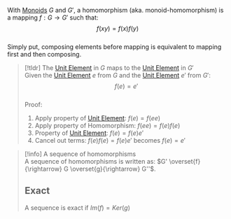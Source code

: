 With [Monoids](../Monoid.md) $G$ and $G'$, a homomorphism (aka. monoid-homomorphism) is a mapping $f: G\rightarrow G'$ such that:  
$$f(xy) = f(x)f(y)$$  
Simply put, composing elements before mapping is equivalent to mapping first and then composing.  
  
> [!tldr] The [Unit Element](../../Unit%20Element.md) in $G$ maps to the [Unit Element](../../Unit%20Element.md) in $G'$   
> Given the [Unit Element](../../Unit%20Element.md) $e$ from $G$ and the [Unit Element](../../Unit%20Element.md) $e'$ from $G'$: $$f(e)=e'$$  
> Proof:  
> 1. Apply property of [Unit Element](../../Unit%20Element.md): $f(e)=f(ee)$  
> 2. Apply property of Homomorphism: $f(ee)=f(e)f(e)$  
> 3. Property of [Unit Element](../../Unit%20Element.md): $f(e) = f(e)e'$  
> 4. Cancel out terms: $f(e)f(e)=f(e)e'$ becomes $f(e)=e'$  
  
> [!info] A sequence of homomorphisms  
> A sequence of homomorphisms is written as: $G' \overset{f}{\rightarrow} G \overset{g}{\rightarrow} G''$.  
> ## Exact  
> A sequence is exact if $Im(f) = Ker(g)$